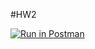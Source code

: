 #HW2

[![Run in Postman](https://run.pstmn.io/button.svg)](https://app.getpostman.com/run-collection/1226754bf7b686823d9d#?env%5BEnvironment-1%5D=W3sidHlwZSI6InRleHQiLCJlbmFibGVkIjp0cnVlLCJrZXkiOiJ0b2tlbiIsInZhbHVlIjoiSldUIGV5SmhiR2NpT2lKSVV6STFOaUlzSW5SNWNDSTZJa3BYVkNKOS5leUpwWVhRaU9qRTFPRE15TWpZMU1UQjkuMU1EZkI0T2xYdXlXY0tTTjVyV3hYd2tHbjV5Z3h6OUxzWTRVSEtFbjU0TSJ9XQ==)

